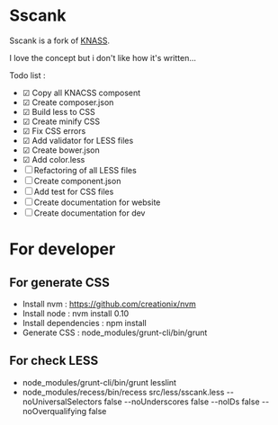 Sscank
======

Sscank is a fork of [KNASS](https://github.com/raphaelgoetter/KNACSS).

I love the concept but i don't like how it's written...

Todo list :
 - ☑ Copy all KNACSS composent
 - ☑ Create composer.json
 - ☑ Build less to CSS
 - ☑ Create minify CSS
 - ☑ Fix CSS errors
 - ☑ Add validator for LESS files
 - ☑ Create bower.json
 - ☑ Add color.less
 - ☐ Refactoring of all LESS files
 - ☐ Create component.json
 - ☐ Add test for CSS files
 - ☐ Create documentation for website
 - ☐ Create documentation for dev


For developer
=============

For generate CSS
----------------

 * Install nvm : https://github.com/creationix/nvm
 * Install node : nvm install 0.10
 * Install dependencies : npm install
 * Generate CSS : node_modules/grunt-cli/bin/grunt

For check LESS
--------------

 * node_modules/grunt-cli/bin/grunt lesslint
 * node_modules/recess/bin/recess src/less/sscank.less --noUniversalSelectors false --noUnderscores false --noIDs false --noOverqualifying false
